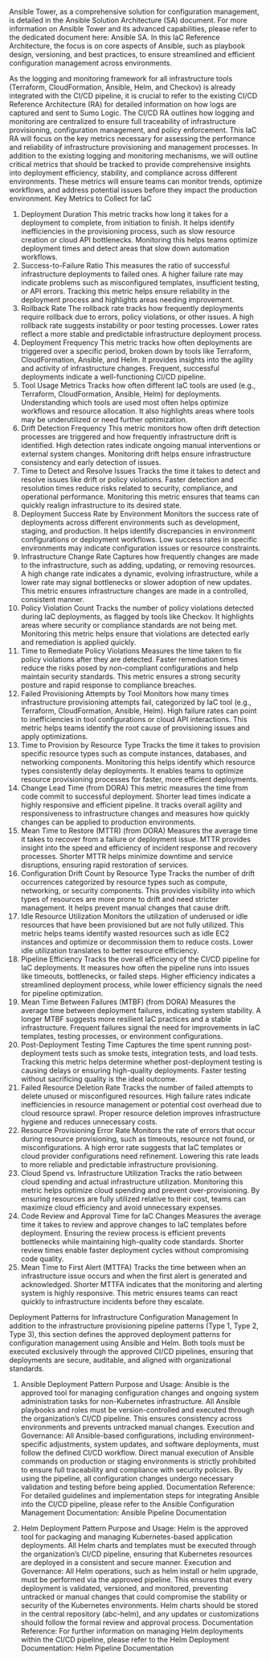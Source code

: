 Ansible Tower, as a comprehensive solution for configuration management, is detailed in the Ansible Solution Architecture (SA) document. For more information on Ansible Tower and its advanced capabilities, please refer to the dedicated document here: Ansible SA. In this IaC Reference Architecture, the focus is on core aspects of Ansible, such as playbook design, versioning, and best practices, to ensure streamlined and efficient configuration management across environments.




As the logging and monitoring framework for all infrastructure tools (Terraform, CloudFormation, Ansible, Helm, and Checkov) is already integrated with the CI/CD pipeline, it is crucial to refer to the existing CI/CD Reference Architecture (RA) for detailed information on how logs are captured and sent to Sumo Logic. The CI/CD RA outlines how logging and monitoring are centralized to ensure full traceability of infrastructure provisioning, configuration management, and policy enforcement. This IaC RA will focus on the key metrics necessary for assessing the performance and reliability of infrastructure provisioning and management processes.
In addition to the existing logging and monitoring mechanisms, we will outline critical metrics that should be tracked to provide comprehensive insights into deployment efficiency, stability, and compliance across different environments. These metrics will ensure teams can monitor trends, optimize workflows, and address potential issues before they impact the production environment.
Key Metrics to Collect for IaC
1. Deployment Duration
This metric tracks how long it takes for a deployment to complete, from initiation to finish. It helps identify inefficiencies in the provisioning process, such as slow resource creation or cloud API bottlenecks. Monitoring this helps teams optimize deployment times and detect areas that slow down automation workflows.
2. Success-to-Failure Ratio
This measures the ratio of successful infrastructure deployments to failed ones. A higher failure rate may indicate problems such as misconfigured templates, insufficient testing, or API errors. Tracking this metric helps ensure reliability in the deployment process and highlights areas needing improvement.
3. Rollback Rate
The rollback rate tracks how frequently deployments require rollback due to errors, policy violations, or other issues. A high rollback rate suggests instability or poor testing processes. Lower rates reflect a more stable and predictable infrastructure deployment process.
4. Deployment Frequency
This metric tracks how often deployments are triggered over a specific period, broken down by tools like Terraform, CloudFormation, Ansible, and Helm. It provides insights into the agility and activity of infrastructure changes. Frequent, successful deployments indicate a well-functioning CI/CD pipeline.
5. Tool Usage Metrics
Tracks how often different IaC tools are used (e.g., Terraform, CloudFormation, Ansible, Helm) for deployments. Understanding which tools are used most often helps optimize workflows and resource allocation. It also highlights areas where tools may be underutilized or need further optimization.
6. Drift Detection Frequency
This metric monitors how often drift detection processes are triggered and how frequently infrastructure drift is identified. High detection rates indicate ongoing manual interventions or external system changes. Monitoring drift helps ensure infrastructure consistency and early detection of issues.
7. Time to Detect and Resolve Issues
Tracks the time it takes to detect and resolve issues like drift or policy violations. Faster detection and resolution times reduce risks related to security, compliance, and operational performance. Monitoring this metric ensures that teams can quickly realign infrastructure to its desired state.
8. Deployment Success Rate by Environment
Monitors the success rate of deployments across different environments such as development, staging, and production. It helps identify discrepancies in environment configurations or deployment workflows. Low success rates in specific environments may indicate configuration issues or resource constraints.
9. Infrastructure Change Rate
Captures how frequently changes are made to the infrastructure, such as adding, updating, or removing resources. A high change rate indicates a dynamic, evolving infrastructure, while a lower rate may signal bottlenecks or slower adoption of new updates. This metric ensures infrastructure changes are made in a controlled, consistent manner.
10. Policy Violation Count
Tracks the number of policy violations detected during IaC deployments, as flagged by tools like Checkov. It highlights areas where security or compliance standards are not being met. Monitoring this metric helps ensure that violations are detected early and remediation is applied quickly.
11. Time to Remediate Policy Violations
Measures the time taken to fix policy violations after they are detected. Faster remediation times reduce the risks posed by non-compliant configurations and help maintain security standards. This metric ensures a strong security posture and rapid response to compliance breaches.
12. Failed Provisioning Attempts by Tool
Monitors how many times infrastructure provisioning attempts fail, categorized by IaC tool (e.g., Terraform, CloudFormation, Ansible, Helm). High failure rates can point to inefficiencies in tool configurations or cloud API interactions. This metric helps teams identify the root cause of provisioning issues and apply optimizations.
13. Time to Provision by Resource Type
Tracks the time it takes to provision specific resource types such as compute instances, databases, and networking components. Monitoring this helps identify which resource types consistently delay deployments. It enables teams to optimize resource provisioning processes for faster, more efficient deployments.
14. Change Lead Time (from DORA)
This metric measures the time from code commit to successful deployment. Shorter lead times indicate a highly responsive and efficient pipeline. It tracks overall agility and responsiveness to infrastructure changes and measures how quickly changes can be applied to production environments.
15. Mean Time to Restore (MTTR) (from DORA)
Measures the average time it takes to recover from a failure or deployment issue. MTTR provides insight into the speed and efficiency of incident response and recovery processes. Shorter MTTR helps minimize downtime and service disruptions, ensuring rapid restoration of services.
16. Configuration Drift Count by Resource Type
Tracks the number of drift occurrences categorized by resource types such as compute, networking, or security components. This provides visibility into which types of resources are more prone to drift and need stricter management. It helps prevent manual changes that cause drift.
17. Idle Resource Utilization
Monitors the utilization of underused or idle resources that have been provisioned but are not fully utilized. This metric helps teams identify wasted resources such as idle EC2 instances and optimize or decommission them to reduce costs. Lower idle utilization translates to better resource efficiency.
18. Pipeline Efficiency
Tracks the overall efficiency of the CI/CD pipeline for IaC deployments. It measures how often the pipeline runs into issues like timeouts, bottlenecks, or failed steps. Higher efficiency indicates a streamlined deployment process, while lower efficiency signals the need for pipeline optimization.
19. Mean Time Between Failures (MTBF) (from DORA)
Measures the average time between deployment failures, indicating system stability. A longer MTBF suggests more resilient IaC practices and a stable infrastructure. Frequent failures signal the need for improvements in IaC templates, testing processes, or environment configurations.
20. Post-Deployment Testing Time
Captures the time spent running post-deployment tests such as smoke tests, integration tests, and load tests. Tracking this metric helps determine whether post-deployment testing is causing delays or ensuring high-quality deployments. Faster testing without sacrificing quality is the ideal outcome.
21. Failed Resource Deletion Rate
Tracks the number of failed attempts to delete unused or misconfigured resources. High failure rates indicate inefficiencies in resource management or potential cost overhead due to cloud resource sprawl. Proper resource deletion improves infrastructure hygiene and reduces unnecessary costs.
22. Resource Provisioning Error Rate
Monitors the rate of errors that occur during resource provisioning, such as timeouts, resource not found, or misconfigurations. A high error rate suggests that IaC templates or cloud provider configurations need refinement. Lowering this rate leads to more reliable and predictable infrastructure provisioning.
23. Cloud Spend vs. Infrastructure Utilization
Tracks the ratio between cloud spending and actual infrastructure utilization. Monitoring this metric helps optimize cloud spending and prevent over-provisioning. By ensuring resources are fully utilized relative to their cost, teams can maximize cloud efficiency and avoid unnecessary expenses.
24. Code Review and Approval Time for IaC Changes
Measures the average time it takes to review and approve changes to IaC templates before deployment. Ensuring the review process is efficient prevents bottlenecks while maintaining high-quality code standards. Shorter review times enable faster deployment cycles without compromising code quality.
25. Mean Time to First Alert (MTTFA)
Tracks the time between when an infrastructure issue occurs and when the first alert is generated and acknowledged. Shorter MTTFA indicates that the monitoring and alerting system is highly responsive. This metric ensures teams can react quickly to infrastructure incidents before they escalate.


Deployment Patterns for Infrastructure Configuration Management
In addition to the infrastructure provisioning pipeline patterns (Type 1, Type 2, Type 3), this section defines the approved deployment patterns for configuration management using Ansible and Helm. Both tools must be executed exclusively through the approved CI/CD pipelines, ensuring that deployments are secure, auditable, and aligned with organizational standards.
1. Ansible Deployment Pattern
Purpose and Usage:
Ansible is the approved tool for managing configuration changes and ongoing system administration tasks for non-Kubernetes infrastructure. All Ansible playbooks and roles must be version-controlled and executed through the organization’s CI/CD pipeline. This ensures consistency across environments and prevents untracked manual changes.
Execution and Governance:
All Ansible-based configurations, including environment-specific adjustments, system updates, and software deployments, must follow the defined CI/CD workflow. Direct manual execution of Ansible commands on production or staging environments is strictly prohibited to ensure full traceability and compliance with security policies. By using the pipeline, all configuration changes undergo necessary validation and testing before being applied.
Documentation Reference:
For detailed guidelines and implementation steps for integrating Ansible into the CI/CD pipeline, please refer to the Ansible Configuration Management Documentation:
Ansible Pipeline Documentation

2. Helm Deployment Pattern
Purpose and Usage:
Helm is the approved tool for packaging and managing Kubernetes-based application deployments. All Helm charts and templates must be executed through the organization’s CI/CD pipeline, ensuring that Kubernetes resources are deployed in a consistent and secure manner.
Execution and Governance:
All Helm operations, such as helm install or helm upgrade, must be performed via the approved pipeline. This ensures that every deployment is validated, versioned, and monitored, preventing untracked or manual changes that could compromise the stability or security of the Kubernetes environments. Helm charts should be stored in the central repository (abc-helm), and any updates or customizations should follow the formal review and approval process.
Documentation Reference:
For further information on managing Helm deployments within the CI/CD pipeline, please refer to the Helm Deployment Documentation:
Helm Pipeline Documentation





